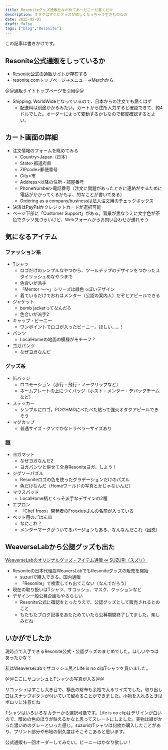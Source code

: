 ```yaml
---
title: Resoniteグッズ通販をながめてあーだこーだ書くだけ
description: オタクはすぐにグッズが欲しくなっちゃう生きものなの
date: 2025-05-01
draft: false
tags: ["blog","Resonite"]
---
```


この記事は書きかけです。

## Resonite公式通販をしっているか
- [Resonite公式の通販サイト](https://resonite.sellfy.store/)が存在する
- resonite.comトップページ→メニュー→Merchから

＠＠通販サイトトップページを引用＠＠

- Shipping: WorldWideとなっているので、日本からの注文でも届くはず
  - 配送料は別途かかるみたい。カートから住所入力すると確認できて、約4ドルでした。オーダーによって変動するかもなので都度確認するとよい。

## カート画面の詳細
- 注文情報のフォームを眺めてみる
  - Country>Japan（日本）
  - State>都道府県
  - ZIPcode>郵便番号
  - City>市
  - Address>以降の住所・部屋番号
  - PhoneNumber>電話番号（注文に問題があったときに連絡がするために電話がかかってくるかもよ、的なことが書いてある）
  - Ordering as a company/businessは法人注文用のチェックボックス
- 決済はPayPalかクレジットカードが選択可能
- ページ下部に「Customer Support」がある。背景が黒なうえに文字色が茶色でクッソ見づらいけど、Webフォームからお問い合わせが送れそう

## 気になるアイテム
### ファッション系
- Tシャツ
  - ロゴだけのシンプルなやつから、ツールチップのデザインをつかったスタイリッシュめなやつまで
  - 色合いが派手
  - 「Mentor ～～」シリーズは緑色っぽいデザイン
  - 着ているだけでおれはメンター（公認の案内人）だぞとアピールできる
- ジャケット
  - bomb jacketってなんだろ
  - 色合いが派手2
- キャップ・ビーニー
  - ワンポイントでロゴが入ったビーニー。ほしい……！
- パンツ
  - LocalHomeの地面の模様がモチーフ？
- ヨガパンツ
  - なぜヨガなんだ
### グッズ系
- 缶バッジ
  - ロコモーション（歩行・飛行・ノークリップなど）
  - ネームプレートの上につくバッジ（ホスト・メンター・デバッグチームなど）
- ステッカー
  - シンプルにロゴ。PCやHMDにぺたぺた貼って強火オタクアピールできそう
- マグカップ
  - 普通サイズ・クソでかなトラベラーサイズあり
### 謎
- ヨガマット
  - なぜヨガなんだ2
  - ヨガパンツと併せて全身Resoniteヨガ、しよう！
- ジグソーパズル
  - Resoniteロゴの色を使ったグラデーションだけのパズル
  - 色だけなんだ（Homeワールドの写真とかじゃないんだ）
- マウスパッド
  - LocalHome柄とくっそ派手なデザインの2種
- エプロン
  - 「Chef froox」開発者のFrooxiusさんの名前が入っている
- ペット用のごはん皿
  - なにこれ？
  - メンターマークがついてるバージョンもある、なんなんだこれ（困惑）

## WeaverseLabから公認グッズも出た

[WeaverseLabのオリジナルグッズ・アイテム通販 ∞ SUZURI（スズリ）](https://suzuri.jp/WeaverseLab)

- Resoniteの日本代理店WeaversLabでもResoniteグッズの販売を開始
  - suzuriで購入できる。国内通販
  - 「Resonite」で検索しても出てこない（なんでだろう）
- 現在の取り扱いはTシャツ、サコッシュ、マスク、クッションなど
- デザイン一般公募企画もやるらしい
  - Resonite公式に確認をとったうえで、公認グッズとして販売されるとのこと
  - もたもたブログ記事をあたためていたら公募期間終了してました。楽しみだね

## いかがでしたか
現時点で入手できるResonite公式・公認グッズのまとめでした。ほしいやつはあったかな？

私はWeaverseLabでサコッシュ黒とLife is no clipTシャツを買いました。

＠＠ここにサコッシュとTシャツの写真が入る＠＠

サコッシュはすこし大き目で、横長の財布も余裕で入るサイズでした。取り出し口はスナップボタンが付いていて留めることができました。小物を入れるときはポロリに注意だね

Tシャツはいろいろなカラーから選択可能です。Life is no clipはデザインが白いので、暗めの色のほうが映えるかなと思ってスレートにしました。実物は緑がかった濃いめのグレーといった感じ。suzuriのTシャツは何枚か購入したことがあり、プリント部分や布地の耐久度はそこそこあると思います。

公式通販も一回オーダーしてみたい。ビーニーはかなり欲しい！